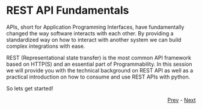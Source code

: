 # REST API Fundamentals
APIs, short for Application Programming Interfaces, have fundamentally changed the way software interacts with each other. By providing a standardized way on how to interact with another system we can build complex integrations with ease.

REST (Representational state transfer) is the most common API framework based on HTTP(S) and an essential part of Programmability. In this session we will provide you with the technical background on REST API as well as a practical introduction on how to consume and use REST APIs with python.

So lets get started!

<div align="right">
   
   [Prev](python_three_exercise/finish.md) - [Next](postman.md)
</div>